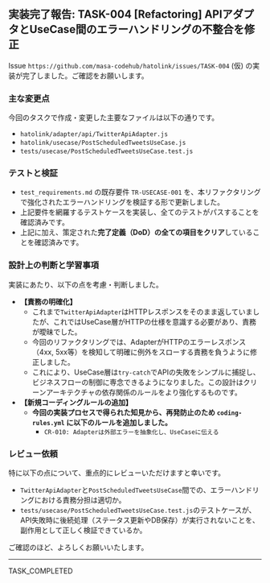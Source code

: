 ## 実装完了報告: TASK-004 [Refactoring] APIアダプタとUseCase間のエラーハンドリングの不整合を修正

Issue `https://github.com/masa-codehub/hatolink/issues/TASK-004` (仮) の実装が完了しました。ご確認をお願いします。

### 主な変更点

今回のタスクで作成・変更した主要なファイルは以下の通りです。

- `hatolink/adapter/api/TwitterApiAdapter.js`
- `hatolink/usecase/PostScheduledTweetsUseCase.js`
- `tests/usecase/PostScheduledTweetsUseCase.test.js`

### テストと検証

- `test_requirements.md` の既存要件 `TR-USECASE-001` を、本リファクタリングで強化されたエラーハンドリングを検証する形で更新しました。
- 上記要件を網羅するテストケースを実装し、全てのテストがパスすることを確認済みです。
- 上記に加え、策定された**完了定義（DoD）の全ての項目をクリア**していることを確認済みです。

### 設計上の判断と学習事項

実装にあたり、以下の点を考慮・判断しました。

- **【責務の明確化】**
  - これまで`TwitterApiAdapter`はHTTPレスポンスをそのまま返していましたが、これではUseCase層がHTTPの仕様を意識する必要があり、責務が曖昧でした。
  - 今回のリファクタリングでは、AdapterがHTTPのエラーレスポンス（4xx, 5xx等）を検知して明確に例外をスローする責務を負うように修正しました。
  - これにより、UseCase層は`try-catch`でAPIの失敗をシンプルに捕捉し、ビジネスフローの制御に専念できるようになりました。この設計はクリーンアーキテクチャの依存関係のルールをより強化するものです。
- **【新規コーディングルールの追加】**
  - **今回の実装プロセスで得られた知見から、再発防止のため `coding-rules.yml` に以下のルールを追加しました。**
    - `CR-010: Adapterは外部エラーを抽象化し、UseCaseに伝える`

### レビュー依頼

特に以下の点について、重点的にレビューいただけますと幸いです。

- `TwitterApiAdapter`と`PostScheduledTweetsUseCase`間での、エラーハンドリングにおける責務分担は適切か。
- `tests/usecase/PostScheduledTweetsUseCase.test.js`のテストケースが、API失敗時に後続処理（ステータス更新やDB保存）が実行されないことを、副作用として正しく検証できているか。

ご確認のほど、よろしくお願いいたします。

---
TASK_COMPLETED
